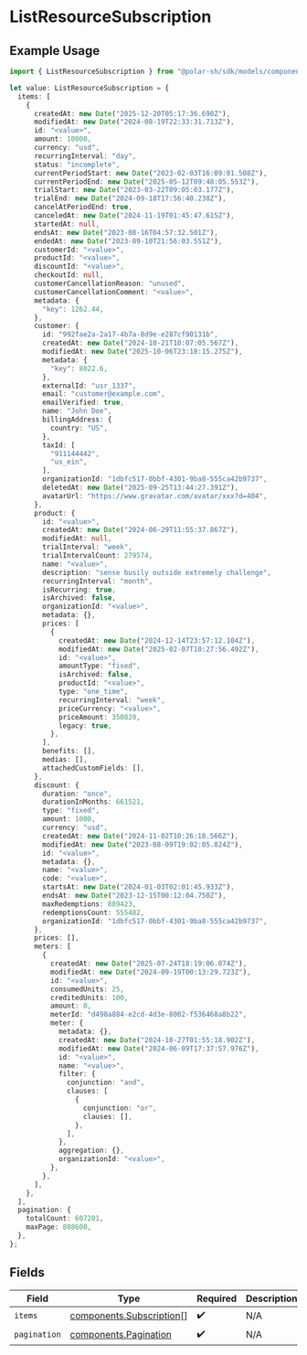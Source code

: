 # ListResourceSubscription

## Example Usage

```typescript
import { ListResourceSubscription } from "@polar-sh/sdk/models/components/listresourcesubscription.js";

let value: ListResourceSubscription = {
  items: [
    {
      createdAt: new Date("2025-12-20T05:17:36.698Z"),
      modifiedAt: new Date("2024-08-19T22:33:31.713Z"),
      id: "<value>",
      amount: 10000,
      currency: "usd",
      recurringInterval: "day",
      status: "incomplete",
      currentPeriodStart: new Date("2023-02-03T16:09:01.508Z"),
      currentPeriodEnd: new Date("2025-05-12T09:48:05.553Z"),
      trialStart: new Date("2023-03-22T09:05:03.177Z"),
      trialEnd: new Date("2024-09-18T17:56:40.238Z"),
      cancelAtPeriodEnd: true,
      canceledAt: new Date("2024-11-19T01:45:47.615Z"),
      startedAt: null,
      endsAt: new Date("2023-08-16T04:57:32.501Z"),
      endedAt: new Date("2023-09-10T21:56:03.551Z"),
      customerId: "<value>",
      productId: "<value>",
      discountId: "<value>",
      checkoutId: null,
      customerCancellationReason: "unused",
      customerCancellationComment: "<value>",
      metadata: {
        "key": 1262.44,
      },
      customer: {
        id: "992fae2a-2a17-4b7a-8d9e-e287cf90131b",
        createdAt: new Date("2024-10-21T10:07:05.567Z"),
        modifiedAt: new Date("2025-10-06T23:18:15.275Z"),
        metadata: {
          "key": 8022.6,
        },
        externalId: "usr_1337",
        email: "customer@example.com",
        emailVerified: true,
        name: "John Doe",
        billingAddress: {
          country: "US",
        },
        taxId: [
          "911144442",
          "us_ein",
        ],
        organizationId: "1dbfc517-0bbf-4301-9ba8-555ca42b9737",
        deletedAt: new Date("2025-09-25T13:44:27.391Z"),
        avatarUrl: "https://www.gravatar.com/avatar/xxx?d=404",
      },
      product: {
        id: "<value>",
        createdAt: new Date("2024-06-29T11:55:37.867Z"),
        modifiedAt: null,
        trialInterval: "week",
        trialIntervalCount: 279574,
        name: "<value>",
        description: "sense busily outside extremely challenge",
        recurringInterval: "month",
        isRecurring: true,
        isArchived: false,
        organizationId: "<value>",
        metadata: {},
        prices: [
          {
            createdAt: new Date("2024-12-14T23:57:12.104Z"),
            modifiedAt: new Date("2025-02-07T10:27:56.492Z"),
            id: "<value>",
            amountType: "fixed",
            isArchived: false,
            productId: "<value>",
            type: "one_time",
            recurringInterval: "week",
            priceCurrency: "<value>",
            priceAmount: 350820,
            legacy: true,
          },
        ],
        benefits: [],
        medias: [],
        attachedCustomFields: [],
      },
      discount: {
        duration: "once",
        durationInMonths: 661521,
        type: "fixed",
        amount: 1000,
        currency: "usd",
        createdAt: new Date("2024-11-02T10:26:18.566Z"),
        modifiedAt: new Date("2023-08-09T19:02:05.824Z"),
        id: "<value>",
        metadata: {},
        name: "<value>",
        code: "<value>",
        startsAt: new Date("2024-01-03T02:01:45.933Z"),
        endsAt: new Date("2023-12-15T00:12:04.750Z"),
        maxRedemptions: 889423,
        redemptionsCount: 555482,
        organizationId: "1dbfc517-0bbf-4301-9ba8-555ca42b9737",
      },
      prices: [],
      meters: [
        {
          createdAt: new Date("2025-07-24T18:19:06.074Z"),
          modifiedAt: new Date("2024-09-19T00:13:29.723Z"),
          id: "<value>",
          consumedUnits: 25,
          creditedUnits: 100,
          amount: 0,
          meterId: "d498a884-e2cd-4d3e-8002-f536468a8b22",
          meter: {
            metadata: {},
            createdAt: new Date("2024-10-27T01:55:18.902Z"),
            modifiedAt: new Date("2024-06-09T17:37:57.976Z"),
            id: "<value>",
            name: "<value>",
            filter: {
              conjunction: "and",
              clauses: [
                {
                  conjunction: "or",
                  clauses: [],
                },
              ],
            },
            aggregation: {},
            organizationId: "<value>",
          },
        },
      ],
    },
  ],
  pagination: {
    totalCount: 607201,
    maxPage: 808600,
  },
};
```

## Fields

| Field                                                                | Type                                                                 | Required                                                             | Description                                                          |
| -------------------------------------------------------------------- | -------------------------------------------------------------------- | -------------------------------------------------------------------- | -------------------------------------------------------------------- |
| `items`                                                              | [components.Subscription](../../models/components/subscription.md)[] | :heavy_check_mark:                                                   | N/A                                                                  |
| `pagination`                                                         | [components.Pagination](../../models/components/pagination.md)       | :heavy_check_mark:                                                   | N/A                                                                  |